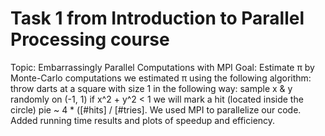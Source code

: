 # Task 1 from Introduction to Parallel Processing course
Topic: Embarrassingly Parallel Computations with MPI Goal: Estimate π by Monte-Carlo computations
 we estimated π using the following algorithm:
   throw darts at a square with size 1 in the following way:
   sample x & y randomly on (-1, 1)
   if x^2 + y^2 < 1 we will mark a hit (located inside the circle)
   pie ~ 4 * ([#hits] / [#tries].
 We used  MPI to parallelize our code.
 Added running time results and plots of speedup and efficiency. 
